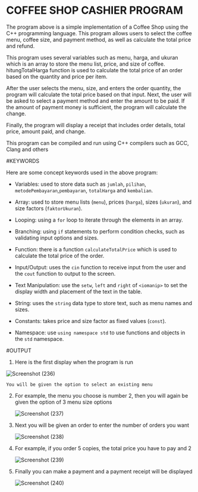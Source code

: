 # COFFEE SHOP CASHIER PROGRAM
  The program above is a simple implementation of a Coffee Shop using the C++ 
  programming language. This program allows users to select the coffee menu, 
  coffee size, and payment method, as well as calculate the total price and 
  refund.

  This program uses several variables such as menu, harga, and ukuran which is an 
  array to store the menu list, price, and size of coffee. hitungTotalHarga 
  function is used to calculate the total price of an order based on the quantity 
  and price per item.

  After the user selects the menu, size, and enters the order quantity, the 
  program will calculate the total price based on that input. Next, the user will 
  be asked to select a payment method and enter the amount to be paid. If the 
  amount of payment money is sufficient, the program will calculate the change.

  Finally, the program will display a receipt that includes order details, total 
  price, amount paid, and change.

  This program can be compiled and run using C++ compilers such as GCC, Clang and 
  others

  #KEYWORDS
  
  Here are some concept keywords used in the above program:
   - Variables: used to store data such as `jumlah`, `pilihan`, 
    `metodePembayaran`,`pembayaran`, `totalHarga` and `kembalian`.

   - Array: used to store menu lists (`menu`), prices (`harga`), sizes 
    (`ukuran`), and size factors (`faktorUkuran`).
   - Looping: using a `for` loop to iterate through the elements in an array.
   - Branching: using `if` statements to perform condition checks, such as 
     validating input options and sizes.
   - Function: there is a function `calculateTotalPrice` which is used to 
     calculate the total price of the order.
   - Input/Output: uses the `cin` function to receive input from the user and the 
    `cout` function to output to the screen.
   - Text Manipulation: use the `setw`, `left` and `right` of `<iomanip>` to set 
     the display width and placement of the text in the table.
   - String: uses the `string` data type to store text, such as menu names and 
     sizes.
   - Constants: takes price and size factor as fixed values (`const`).
   - Namespace: use `using namespace std` to use functions and objects in the 
    `std` namespace.

#OUTPUT

1.  Here is the first display when the program is run
   
   ![Screenshot (236)](https://github.com/babyshark27/program-kasir-coffeshop/assets/136563048/7df654b8-9c74-4a20-ac69-862b08564fcc)


    You will be given the option to select an existing menu

2.  For example, the menu you choose is number 2, then you will again be given 
    the option of 3 menu size options
    
    ![Screenshot (237)](https://github.com/babyshark27/program-kasir-coffeshop/assets/136563048/41239b22-94eb-4d74-9177-20608245bb25)

3. Next you will be given an order to enter the number of orders you want
   
   ![Screenshot (238)](https://github.com/babyshark27/program-kasir-coffeshop/assets/136563048/763a9109-27a6-46e9-9b63-8c849d347d31)

4. For example, if you order 5 copies, the total price you have to pay and 2
   
   ![Screenshot (239)](https://github.com/babyshark27/program-kasir-coffeshop/assets/136563048/6b77358a-1b20-4eaf-a2d1-b17fd235fd9f)

5. Finally you can make a payment and a payment receipt will be displayed
    
   ![Screenshot (240)](https://github.com/babyshark27/program-kasir-coffeshop/assets/136563048/9dc6efb6-eb9a-44d2-af07-2ae3dfaf5926)
